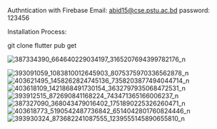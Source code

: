 Authntication with Firebase
Email: abid15@cse.pstu.ac.bd
password: 123456

Installation Process:

git clone
flutter pub get

![387334390_664640229034197_3165207694399782176_n](https://github.com/abidplabon/EdTech-E-Learning-Application/assets/54079464/4034f028-3a1a-4688-bc91-e2ba1e44b250)

![393091059_1083810012645903_8075375970336562878_n](https://github.com/abidplabon/EdTech-E-Learning-Application/assets/54079464/694b805c-b473-4538-a75c-3b6de8a168e6)
![403621495_1458262824745136_7358203877494044714_n](https://github.com/abidplabon/EdTech-E-Learning-Application/assets/54079464/477d199b-4fc8-48c0-b6ae-01031466c202)
![403618109_1421868491730154_3632797935068472531_n](https://github.com/abidplabon/EdTech-E-Learning-Application/assets/54079464/46d2ee34-85dc-42c8-880b-fbfad2bed983)
![393912515_872690841168224_743471365166006237_n](https://github.com/abidplabon/EdTech-E-Learning-Application/assets/54079464/76ea778a-1226-4fda-8ccc-f6e4a94681c3)
![387327090_368043479016402_1751890225326260471_n](https://github.com/abidplabon/EdTech-E-Learning-Application/assets/54079464/dbea3908-4329-400e-abd4-b57a36a32098)
![403618773_5190542487736842_6514042801760824446_n](https://github.com/abidplabon/EdTech-E-Learning-Application/assets/54079464/296e597b-63f9-4a4f-aefe-7f432e24e0f4)
![393930324_873682241087555_1239555145890655810_n](https://github.com/abidplabon/EdTech-E-Learning-Application/assets/54079464/5199c92e-f328-44c3-a0c3-026d41ecfd3d)

